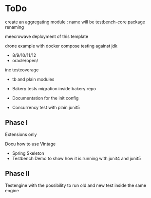 # ToDo 

create an aggregating module : name will be testbench-core
package renaming

meecrowave deployment of this template

drone example with docker compose
testing against jdk 
- 8/9/10/11/12
- oracle/open/

inc testcoverage
- tb and plain modules

- Bakery tests migration inside bakery repo

- Documentation for the init config
- Concurrency test with plain junit5


## Phase I 
Extensions only

Docu how to use Vintage
- Spring Skeleton
- Testbench Demo to show how it is running with junit4 and junit5


## Phase II
Testengine with the possibility to run 
old and new test inside the same engine

 